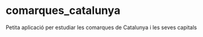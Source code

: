 # comarques_catalunya
Petita aplicació per estudiar les comarques de Catalunya i les seves capitals
